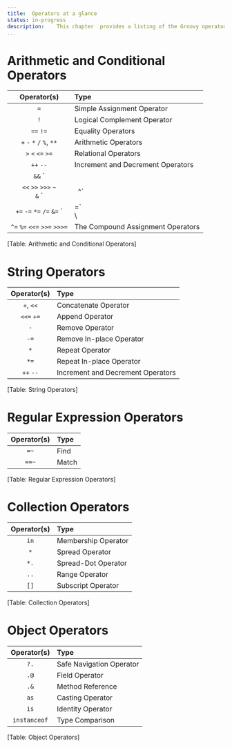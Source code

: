 ```yaml
---
title:	Operators at a glance
status:	in-progress
description:	This chapter  provides a listing of the Groovy operators. 
...
```


# Arithmetic and Conditional Operators
|Operator(s)         							  |Type
|:-------------------------------:|:------------------------------|
|`=`	| Simple Assignment Operator|
|`!`	| Logical Complement Operator|
|`==`   `!=`	| Equality Operators|   
|`+`   `-`   `*`   `/`  `%`, `**`	| Arithmetic Operators|
|`>`   `<`   `<=`  `>=`	| Relational Operators|
|`++`  `--`	| Increment and Decrement Operators|
|`&&`  `||`   `?:`	| Conditional Operators|
|`<<`   `>>`   `>>>`   `~`<br/>   `&` `|` `^`	| Bitwise Operators|
|`+=`  `-=`  `*=`  `/=`  `&=`  `|=`<br/> \
`^=`  `%=`  `<<=`  `>>=`  `>>>=`	| The Compound Assignment Operators|
[Table: Arithmetic and Conditional Operators]

# String Operators

|Operator(s)       |Type
|:-------------------:|:-----------| 
|`+`, `<<`	| Concatenate Operator	|   
|`<<=` `+=`	| Append Operator	|  
|`-`	| Remove Operator	| 
|`-=`	| Remove In-place Operator	|  
|`*`	| Repeat Operator	|  
|`*=`	| Repeat In-place Operator	|  
|`++` `--`	| Increment and Decrement Operators	| 
[Table: String Operators]

# Regular Expression Operators

|Operator(s)     |Type
|:------------------:|:--------------------|  
| `=~`	| Find	|  
| `==~`	| Match	|  
[Table: Regular Expression Operators]

# Collection Operators

|Operator(s)     |Type
|:------------------:|:--------------------|  
| `in`	| Membership Operator	|  
| `*`	| Spread Operator	|  
| `*.`	| Spread-Dot Operator	|  
| `..`	| Range Operator	|  
| `[]`	| Subscript Operator	|  
[Table: Collection Operators]

# Object Operators

|Operator(s)     |Type
|:------------------:|:--------------------|  
| `?.`	| Safe Navigation Operator|
| `.@`	| Field Operator	|   
| `.&`	| Method Reference	|  
| `as`	| Casting Operator	|  
| `is`	| Identity Operator	|  
| `instanceof`	| Type Comparison	|  
[Table: Object Operators]

